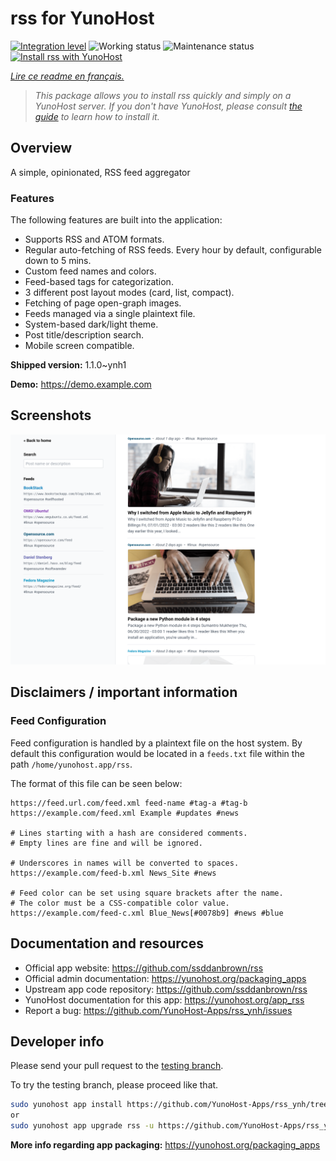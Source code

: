 <!--
N.B.: This README was automatically generated by https://github.com/YunoHost/apps/tree/master/tools/README-generator
It shall NOT be edited by hand.
-->

# rss for YunoHost

[![Integration level](https://dash.yunohost.org/integration/rss.svg)](https://dash.yunohost.org/appci/app/rss) ![Working status](https://ci-apps.yunohost.org/ci/badges/rss.status.svg) ![Maintenance status](https://ci-apps.yunohost.org/ci/badges/rss.maintain.svg)  
[![Install rss with YunoHost](https://install-app.yunohost.org/install-with-yunohost.svg)](https://install-app.yunohost.org/?app=rss)

*[Lire ce readme en français.](./README_fr.md)*

> *This package allows you to install rss quickly and simply on a YunoHost server.
If you don't have YunoHost, please consult [the guide](https://yunohost.org/#/install) to learn how to install it.*

## Overview

A simple, opinionated, RSS feed aggregator

### Features

The following features are built into the application:

- Supports RSS and ATOM formats.
- Regular auto-fetching of RSS feeds.
        Every hour by default, configurable down to 5 mins.
- Custom feed names and colors.
- Feed-based tags for categorization.
- 3 different post layout modes (card, list, compact).
- Fetching of page open-graph images.
- Feeds managed via a single plaintext file.
- System-based dark/light theme.
- Post title/description search.
- Mobile screen compatible.


**Shipped version:** 1.1.0~ynh1


**Demo:** https://demo.example.com

## Screenshots

![Screenshot of rss](./doc/screenshots/card-view.png)

## Disclaimers / important information

### Feed Configuration

Feed configuration is handled by a plaintext file on the host system. By default this configuration would be located in a `feeds.txt` file within the path `/home/yunohost.app/rss`.

The format of this file can be seen below:

```
https://feed.url.com/feed.xml feed-name #tag-a #tag-b
https://example.com/feed.xml Example #updates #news

# Lines starting with a hash are considered comments.
# Empty lines are fine and will be ignored.

# Underscores in names will be converted to spaces.
https://example.com/feed-b.xml News_Site #news

# Feed color can be set using square brackets after the name.
# The color must be a CSS-compatible color value.
https://example.com/feed-c.xml Blue_News[#0078b9] #news #blue
```

## Documentation and resources

* Official app website: <https://github.com/ssddanbrown/rss>
* Official admin documentation: <https://yunohost.org/packaging_apps>
* Upstream app code repository: <https://github.com/ssddanbrown/rss>
* YunoHost documentation for this app: <https://yunohost.org/app_rss>
* Report a bug: <https://github.com/YunoHost-Apps/rss_ynh/issues>

## Developer info

Please send your pull request to the [testing branch](https://github.com/YunoHost-Apps/rss_ynh/tree/testing).

To try the testing branch, please proceed like that.

``` bash
sudo yunohost app install https://github.com/YunoHost-Apps/rss_ynh/tree/testing --debug
or
sudo yunohost app upgrade rss -u https://github.com/YunoHost-Apps/rss_ynh/tree/testing --debug
```

**More info regarding app packaging:** <https://yunohost.org/packaging_apps>
